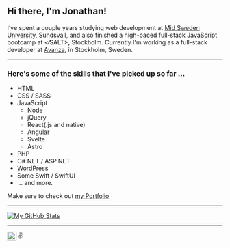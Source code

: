## Hi there, I'm Jonathan!

I’ve spent a couple years studying web development at [Mid Sweden University][miun], Sundsvall, and also finished a high-paced full-stack JavaScript bootcamp at <⁄SALT>, Stockholm. Currently I'm working as a full-stack developer at [Avanza][avanza], in Stockholm, Sweden.

---

### Here's some of the skills that I've picked up so far ...

- HTML
- CSS / SASS
- JavaScript
  - Node
  - jQuery
  - React(.js and native)
  - Angular
  - Svelte
  - Astro
- PHP
- C#.NET / ASP.NET
- WordPress
- Some Swift / SwiftUI
- ... and more.

Make sure to check out [my Portfolio](https://jona-laa.github.io/)

---

[![My GitHub Stats](https://github-readme-stats.vercel.app/api/?username=jona-laa&count_private=true&theme=tokyonight&showicons=true)]()

---

[<img align="left" alt="codeSTACKr | LinkedIn" width="22px" src="https://cdn.jsdelivr.net/npm/simple-icons@v3/icons/linkedin.svg" />][linked]

:v:

<!-- Links -->

[miun]: https://www.miun.se/en/
[avanza]: https://www.avanza.se
[linked]: https://www.linkedin.com/in/jonathan-laasonen-974aa617a/
